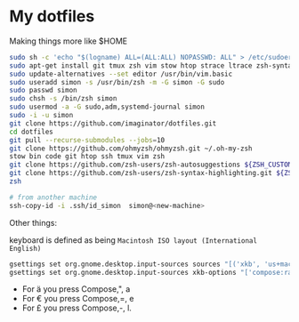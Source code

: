 # My dotfiles

Making things more like $HOME

```bash
sudo sh -c 'echo "$(logname) ALL=(ALL:ALL) NOPASSWD: ALL" > /etc/sudoers.d/$(logname)' && sudo chmod 440 /etc/sudoers.d/$(logname)
sudo apt-get install git tmux zsh vim stow htop strace ltrace zsh-syntax-highlighting
sudo update-alternatives --set editor /usr/bin/vim.basic
sudo useradd simon -s /usr/bin/zsh -m -G simon -G sudo
sudo passwd simon
sudo chsh -s /bin/zsh simon 
sudo usermod -a -G sudo,adm,systemd-journal simon
sudo -i -u simon
git clone https://github.com/imaginator/dotfiles.git
cd dotfiles
git pull --recurse-submodules --jobs=10
git clone https://github.com/ohmyzsh/ohmyzsh.git ~/.oh-my-zsh
stow bin code git htop ssh tmux vim zsh
git clone https://github.com/zsh-users/zsh-autosuggestions ${ZSH_CUSTOM:-~/.oh-my-zsh/custom}/plugins/zsh-autosuggestions
git clone https://github.com/zsh-users/zsh-syntax-highlighting.git ${ZSH_CUSTOM:-~/.oh-my-zsh/custom}/plugins/zsh-syntax-highlighting
zsh

# from another machine
ssh-copy-id -i .ssh/id_simon  simon@<new-machine>
```

Other things:

keyboard is defined as being `Macintosh ISO layout (International English)`

```bash
gsettings set org.gnome.desktop.input-sources sources "[('xkb', 'us+mac')]"
gsettings set org.gnome.desktop.input-sources xkb-options "['compose:ralt']" # set compose character
```
- For ä you press Compose,", a
- For € you press Compose,=, e
- For £ you press Compose,-, l.
